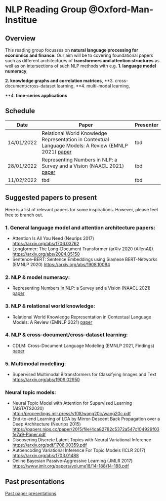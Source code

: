 # NLP Reading Group @Oxford-Man-Institue

## Overview
This reading group focusses on **natural language processing for economics and finance**. Our aim will be to covering foundational papers such as different architectures of **transformers and attention structures** as well as on intersections of such NLP methods with e.g. 
**1. language model numeracy**,

**2. knowledge graphs and correlation matrices**,
**3. cross-document/cross-dataset learning,
**4. multi-modal learning,

**4. **time-series applications**

## Schedule

| Date      | Paper | Presenter        |
|-------|----|----|
| 14/01/2022 | Relational World Knowledge Representation in Contextual Language Models: A Review (EMNLP 2021) [paper](https://aclanthology.org/2021.emnlp-main.81/) | tbd
| 28/01/2022 | Representing Numbers in NLP: a Survey and a Vision (NAACL 2021) [paper](https://aclanthology.org/2021.naacl-main.53.pdf) | tbd
| 11/02/2022 | tbd | tbd


## Suggested papers to present
Here is a list of relevant papers for some inspirations. However, please feel free to branch out.

### 1. General language model and attention architecture papers:							
- Attention Is All You Need (Neurips 2017)					https://arxiv.org/abs/1706.03762		
- Longformer: The Long-Document Transformer (arXiv 2020 (AllenAI))					https://arxiv.org/abs/2004.05150		
- Sentence-BERT: Sentence Embeddings using Siamese BERT-Networks (EMNLP 2020)					https://arxiv.org/abs/1908.10084	

### 2. NLP & model numeracy:
- Representing Numbers in NLP: a Survey and a Vision (NAACL 2021) [paper](https://aclanthology.org/2021.naacl-main.53.pdf)

### 3. NLP & relational world knowledge:
- Relational World Knowledge Representation in Contextual Language Models: A Review (EMNLP 2021) [paper](https://aclanthology.org/2021.emnlp-main.81/) 

### 4. NLP & cross-document/cross-dataset learning:
- CDLM: Cross-Document Language Modeling (EMNLP 2021, Findings) [paper](https://aclanthology.org/2021.findings-emnlp.225/)

### 5. Multimodal modelling:
- Supervised Multimodal Bitransformers for Classifying Images and Text https://arxiv.org/abs/1909.02950

### Neural topic models:							
- Neural Topic Model with Attention for Supervised Learning (AISTATS2020)					http://proceedings.mlr.press/v108/wang20c/wang20c.pdf		
- End-to-end Learning of LDA by Mirror-Descent Back Propagation over a Deep Architecture (Neurips 2015) https://papers.nips.cc/paper/2015/file/4ca82782c5372a547c104929f03fe7a9-Paper.pdf		
- Discovering Discrete Latent Topics with Neural Variational Inference					https://arxiv.org/pdf/1706.00359.pdf		
- Autoencoding Variational Inference For Topic Models (ICLR 2017)					https://arxiv.org/abs/1703.01488		
- Online Bayesian Passive-Aggressive Learning (JMLR 2017)					https://www.jmlr.org/papers/volume18/14-188/14-188.pdf		

## Past presentations
[Past paper presentations](https://github.com/MaximilianAhrens/nlp_reading_group/tree/main/past_presentations)
